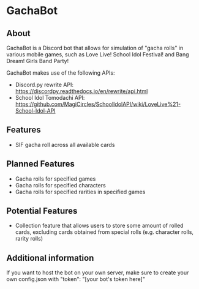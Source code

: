 # GachaBot

## About
GachaBot is a Discord bot that allows for simulation of "gacha rolls" in various mobile games, such as Love Live! School Idol Festival! and Bang Dream! Girls Band Party!

GachaBot makes use of the following APIs:
* Discord.py rewrite API: https://discordpy.readthedocs.io/en/rewrite/api.html
* School Idol Tomodachi API: https://github.com/MagiCircles/SchoolIdolAPI/wiki/LoveLive%21-School-Idol-API

## Features
* SIF gacha roll across all available cards

## Planned Features
* Gacha rolls for specified games
* Gacha rolls for specified characters
* Gacha rolls for specified rarities in specified games

## Potential Features
* Collection feature that allows users to store some amount of rolled cards, excluding cards obtained from special rolls (e.g. character rolls, rarity rolls)

## Additional information
If you want to host the bot on your own server, make sure to create your own config.json with
"token": "[your bot's token here]"
